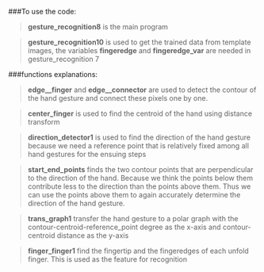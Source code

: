###To use the code:

> **gesture_recognition8** is the main program

> **gesture_recognition10** is used to get the trained data from template images, the variables **fingeredge** and **fingeredge_var** are needed in gesture_recognition 7

###functions explanations:

> **edge__finger** and **edge__connector** are used to detect the contour of the hand gesture and connect these pixels one by one.

> **center_finger** is used to find the centroid of the hand using distance transform

> **direction_detector1** is used to find the direction of the hand gesture because we need a reference point that is relatively fixed among all hand gestures for the ensuing steps

> **start_end_points** finds the two contour points that are perpendicular to the direction of the hand. Because we think the points below them contribute less to the direction than the points above them. Thus we can use the points above them to again accurately determine the direction of the hand gesture.

> **trans_graph1** transfer the hand gesture to a polar graph with the contour-centroid-reference_point degree as the x-axis and contour-centroid distance as the y-axis

>**finger_finger1** find the fingertip and the fingeredges of each unfold finger. This is used as the feature for recognition 

